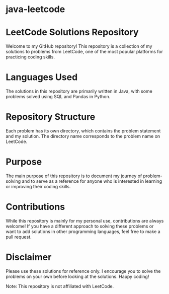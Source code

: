 # java-leetcode
# LeetCode Solutions Repository
Welcome to my GitHub repository! This repository is a collection of my solutions to problems from LeetCode, one of the most popular platforms for practicing coding skills.

# Languages Used
The solutions in this repository are primarily written in Java, with some problems solved using SQL and Pandas in Python.

# Repository Structure
Each problem has its own directory, which contains the problem statement and my solution. The directory name corresponds to the problem name on LeetCode.

# Purpose
The main purpose of this repository is to document my journey of problem-solving and to serve as a reference for anyone who is interested in learning or improving their coding skills.

# Contributions
While this repository is mainly for my personal use, contributions are always welcome! If you have a different approach to solving these problems or want to add solutions in other programming languages, feel free to make a pull request.

# Disclaimer
Please use these solutions for reference only. I encourage you to solve the problems on your own before looking at the solutions. Happy coding!

Note: This repository is not affiliated with LeetCode.
